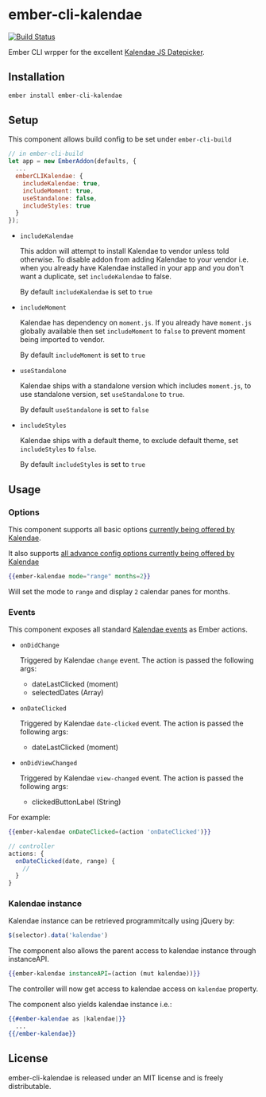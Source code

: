# ember-cli-kalendae 

[![Build Status](https://travis-ci.org/shak/ember-cli-kalendae.svg?branch=master)](https://travis-ci.org/shak/ember-cli-kalendae)

Ember CLI wrpper for the excellent [Kalendae JS Datepicker](https://github.com/ChiperSoft/Kalendae).

## Installation

```sh
ember install ember-cli-kalendae
```

## Setup

This component allows build config to be set under `ember-cli-build`

```javascript
// in ember-cli-build
let app = new EmberAddon(defaults, {
  ...
  emberCLIKalendae: {
    includeKalendae: true,
    includeMoment: true,
    useStandalone: false,
    includeStyles: true
  }
});
```

* `includeKalendae`

  This addon will attempt to install Kalendae to vendor unless told otherwise. To disable addon from adding Kalendae to your vendor i.e. when you already have Kalendae installed in your app and you don't want a duplicate, set `includeKalendae` to false.

  By default `includeKalendae` is set to `true`

* `includeMoment`

  Kalendae has dependency on `moment.js`. If you already have `moment.js` globally available then set `includeMoment` to `false` to prevent moment being imported to vendor.

  By default `includeMoment` is set to `true`

* `useStandalone`

  Kalendae ships with a standalone version which includes `moment.js`, to use standalone version, set `useStandalone` to `true`.

  By default `useStandalone` is set to `false`

* `includeStyles`

  Kalendae ships with a default theme, to exclude default theme, set `includeStyles` to `false`.

  By default `includeStyles` is set to `true`

## Usage

### Options

This component supports all basic options [currently being offered by Kalendae](https://github.com/ChiperSoft/Kalendae#options).

It also supports [all advance config options currently being offered by Kalendae](https://github.com/ChiperSoft/Kalendae#advanced-behavior-options)

```hbs
{{ember-kalendae mode="range" months=2}}
```

Will set the mode to `range` and display `2` calendar panes for months.

### Events

This component exposes all standard [Kalendae events](https://github.com/ChiperSoft/Kalendae#kalendae-events) as Ember actions.

* `onDidChange`
  
  Triggered by Kalendae `change` event. The action is passed the following args:
  
  * dateLastClicked (moment)
  * selectedDates (Array)

* `onDateClicked`

  Triggered by Kalendae `date-clicked` event. The action is passed the following args:
  
  * dateLastClicked (moment)

* `onDidViewChanged`

  Triggered by Kalendae `view-changed` event. The action is passed the following args:
  
   * clickedButtonLabel (String)

For example:

```hbs
{{ember-kalendae onDateClicked=(action 'onDateClicked')}}
```

```javascript
// controller
actions: {
  onDateClicked(date, range) {
    //
  }
}
```

### Kalendae instance

Kalendae instance can be retrieved programmitcally using jQuery by:

```javascript
$(selector).data('kalendae')
```

The component also allows the parent access to kalendae instance through instanceAPI.

```hbs
{{ember-kalendae instanceAPI=(action (mut kalendae))}}
```

The controller will now get access to kalendae access on `kalendae` property.

The component also yields kalendae instance i.e.:

```hbs
{{#ember-kalendae as |kalendae|}}
  ...
{{/ember-kalendae}}
```

## License

ember-cli-kalendae is released under an MIT license and is freely distributable.
